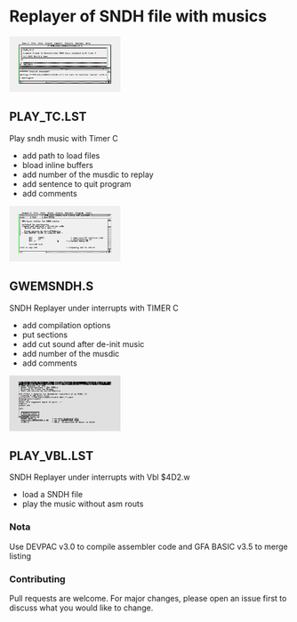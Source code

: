 # Replayer of SNDH file with musics

<img src="https://raw.githubusercontent.com/NoExtra-Team/Samples/main/MUSIC/MYM_V161/SOURCE/GFA/PLAY_TC.png" width="200" height="100"/><br>
## PLAY_TC.LST
Play sndh music with Timer C<br>
- add path to load files<br>
- bload inline buffers<br>
- add number of the musdic to replay<br>
- add sentence to quit program<br>
- add comments<br>

<img src="https://raw.githubusercontent.com/NoExtra-Team/Samples/main/MUSIC/MYM_V161/SOURCE/GFA/PLAYER.ASM/GWEMSNDH.png" width="200" height="100"/><br>
## GWEMSNDH.S
SNDH Replayer under interrupts with TIMER C<br>
- add compilation options<br>
- put sections<br>
- add cut sound after de-init music<br>
- add number of the musdic<br>
- add comments<br>

<img src="https://raw.githubusercontent.com/NoExtra-Team/Samples/main/MUSIC/MYM_V161/SOURCE/GFA/PLAY_VBL.png" width="200" height="100"/><br>
## PLAY_VBL.LST
SNDH Replayer under interrupts with Vbl $4D2.w<br>
- load a SNDH file<br>
- play the music without asm routs<br>

### Nota
Use DEVPAC v3.0 to compile assembler code and GFA BASIC v3.5 to merge listing

### Contributing
Pull requests are welcome. For major changes, please open an issue first to discuss what you would like to change.